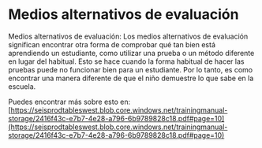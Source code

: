 # Medios alternativos de evaluación
Medios alternativos de evaluación: Los medios alternativos de evaluación significan encontrar otra forma de comprobar qué tan bien está aprendiendo un estudiante, como utilizar una prueba o un método diferente en lugar del habitual. Esto se hace cuando la forma habitual de hacer las pruebas puede no funcionar bien para un estudiante. Por lo tanto, es como encontrar una manera diferente de que el niño demuestre lo que sabe en la escuela.

Puedes encontrar más sobre esto en: [https://seisprodtableswest.blob.core.windows.net/trainingmanual-storage/2416f43c-e7b7-4e28-a796-6b9789828c18.pdf#page=10](https://seisprodtableswest.blob.core.windows.net/trainingmanual-storage/2416f43c-e7b7-4e28-a796-6b9789828c18.pdf#page=10)
